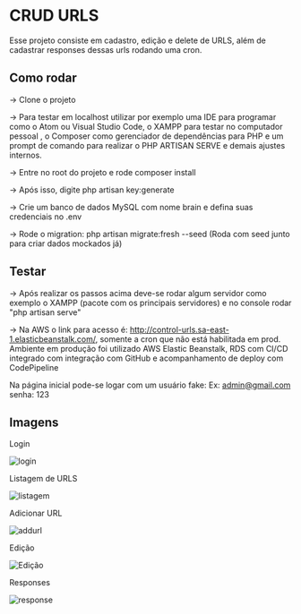 # CRUD URLS
Esse projeto consiste em cadastro, edição e delete de URLS, além de cadastrar responses dessas urls rodando uma cron.

## Como rodar

-> Clone o projeto

-> Para testar em localhost utilizar por exemplo uma IDE para programar como o Atom ou Visual Studio Code, o XAMPP para testar no computador pessoal , o Composer como gerenciador de dependências para PHP e um prompt de comando para realizar o PHP ARTISAN SERVE e demais ajustes internos.

-> Entre no root do projeto e rode composer install

-> Após isso, digite php artisan key:generate

-> Crie um banco de dados MySQL com nome brain e defina suas credenciais no .env

-> Rode o migration: php artisan migrate:fresh --seed (Roda com seed junto para criar dados mockados já)


## Testar

-> Após realizar os passos acima deve-se rodar algum servidor como exemplo o XAMPP (pacote com os principais servidores) e no console rodar "php artisan serve"

-> Na AWS o link para acesso é: http://control-urls.sa-east-1.elasticbeanstalk.com/, somente a cron que não está habilitada em prod.
   Ambiente em produção foi utilizado AWS Elastic Beanstalk, RDS com CI/CD integrado com integração com GitHub e acompanhamento de deploy com CodePipeline

Na página inicial pode-se logar com um usuário fake:
    Ex: admin@gmail.com
         senha: 123
        
## Imagens

Login

![login](https://user-images.githubusercontent.com/36732444/134714336-23d28f51-164a-43a1-b2cf-70e000e38b7e.JPG)


Listagem de URLS

![listagem](https://user-images.githubusercontent.com/36732444/134714408-d0d73d03-7ee4-4536-ae62-fc3ce7470b4b.JPG)


Adicionar URL

![addurl](https://user-images.githubusercontent.com/36732444/134714736-2cda0d41-646b-4fe9-9ef2-db10111b9b71.JPG)

Edição 

![Edição](https://user-images.githubusercontent.com/36732444/134714688-aa611f3f-555c-47cc-bb4d-171376b34ba1.JPG)

Responses

![response](https://user-images.githubusercontent.com/36732444/134715185-9f4000a4-ef12-47c1-8c36-907e61e0c51b.JPG)


